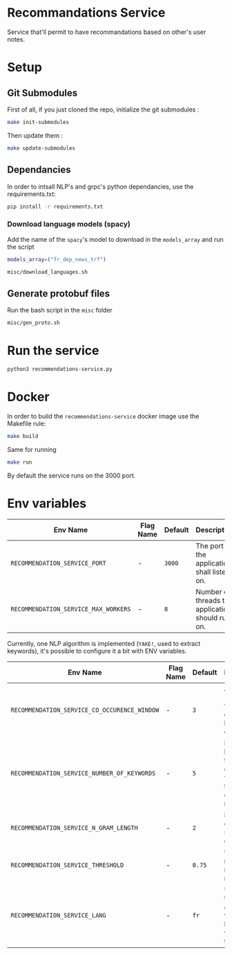 # Recommandations Service

Service that'll permit to have recommandations based on other's user notes.

# Setup

## Git Submodules

First of all, if you just cloned the repo, initialize the git submodules : 

```bash
make init-submodules
```

Then update them :
```bash
make update-submodules
```

## Dependancies

In order to intsall NLP's and grpc's python dependancies, use the requirements.txt:

```bash
pip install -r requirements.txt
```

### Download language models (spacy)

Add the name of the `spacy`'s model to download in the `models_array` and run the script

```bash
models_array=("fr_dep_news_trf")
```

```bash
misc/download_languages.sh
```
## Generate protobuf files

Run the bash script in the `misc` folder

```bash
misc/gen_proto.sh
```

# Run the service

```bash
python3 recommendations-service.py
```

# Docker

In order to build the `recommendations-service` docker image use the Makefile rule:

```bash
make build 
```

Same for running

```bash
make run
```

By default the service runs on the 3000 port.

# Env variables

| Env Name                             | Flag Name | Default | Description                                      |
| ------------------------------------ | --------- | ------- | ------------------------------------------------ |
| `RECOMMENDATION_SERVICE_PORT`        | -         | `3000`  | The port the application shall listen on.        |
| `RECOMMENDATION_SERVICE_MAX_WORKERS` | -         | `8`     | Number of threads the application should run on. |

Currently, one NLP algorithm is implemented (`YAKE!`, used to extract keywords), it's possible to configure it a bit with ENV variables.


| Env Name                                     | Flag Name | Default | Description                                                                 |
| -------------------------------------------- | --------- | ------- | --------------------------------------------------------------------------- |
| `RECOMMENDATION_SERVICE_CO_OCCURENCE_WINDOW` | -         | `3`     | A window (in words) for computing left/right contexts                       |
| `RECOMMENDATION_SERVICE_NUMBER_OF_KEYWORDS`  | -         | `5`     | Number of keywords that will be extracted from one text extraction request. |
| `RECOMMENDATION_SERVICE_N_GRAM_LENGTH`       | -         | `2`     | Length of candidate's sequence of words                                     |
| `RECOMMENDATION_SERVICE_THRESHOLD`           | -         | `0.75`  | Used to remove redudant results                                             |
| `RECOMMENDATION_SERVICE_LANG`                | -         | `fr`    | Used to tell the algorithm in which language we will run the service        |
